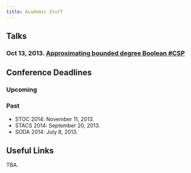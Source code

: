 ```yaml
---
title: Academic Stuff
---
```


Talks
-----------------------------

### Oct 13, 2013.  [Approximating bounded degree Boolean #CSP](http://math.sjtu.edu.cn/conference/Bannai/2013/talk.php?20131013A)


Conference Deadlines
----------------------------

### Upcoming


### Past

* STOC 2014: November 11, 2013.
* STACS 2014: September 20, 2013.
* SODA 2014: July 8, 2013.

Useful Links
--------------------------
TBA.
